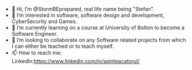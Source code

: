 - 👋 Hi, I’m @StormBEprepared, real life name being "Stefan".
- 👀 I’m interested in software, software design and development, CyberSecurity and Games.
- 🌱 I’m currently learning on a course at University of Bolton to become a Software Engineer. 
- 💞️ I’m looking to collaborate on any Software related projects from which I can either be teached or to teach myself.
- 📫 How to reach me: LinkedIn:https://www.linkedin.com/in/spinteacatorul/

<!---
StormBEprepared/StormBEprepared is a ✨ special ✨ repository because its `README.md` (this file) appears on your GitHub profile.
You can click the Preview link to take a look at your changes.
--->
